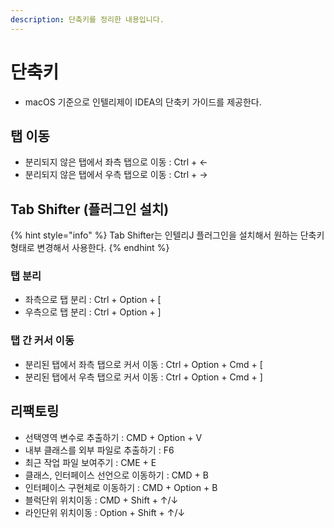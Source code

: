 ```yaml
---
description: 단축키를 정리한 내용입니다.
---
```


# 단축키

* macOS 기준으로 인텔리제이 IDEA의 단축키 가이드를 제공한다.

## 탭 이동

* 분리되지 않은 탭에서 좌측 탭으로 이동 : Ctrl + <-
* 분리되지 않은 탭에서 우측 탭으로 이동 : Ctrl + ->

## Tab Shifter (플러그인 설치)

{% hint style="info" %}
Tab Shifter는 인텔리J 플러그인을 설치해서 원하는 단축키 형태로 변경해서 사용한다.
{% endhint %}

### 탭 분리

* 좌측으로 탭 분리 : Ctrl + Option + \[
* 우측으로 탭 분리 : Ctrl + Option + ]

### 탭 간 커서 이동

* 분리된 탭에서 좌측 탭으로 커서 이동 : Ctrl + Option + Cmd + \[
* 분리된 탭에서 우측 탭으로 커서 이동 : Ctrl + Option + Cmd + ]

## 리팩토링

* 선택영역 변수로 추출하기 : CMD + Option + V
* 내부 클래스를 외부 파일로 추출하기 : F6
* 최근 작업 파일 보여주기 : CME + E
* 클래스, 인터페이스 선언으로 이동하기 : CMD + B
* 인터페이스 구현체로 이동하기 : CMD + Option + B
* 블럭단위 위치이동 : CMD + Shift + ↑/↓
* 라인단위 위치이동 : Option + Shift + ↑/↓
